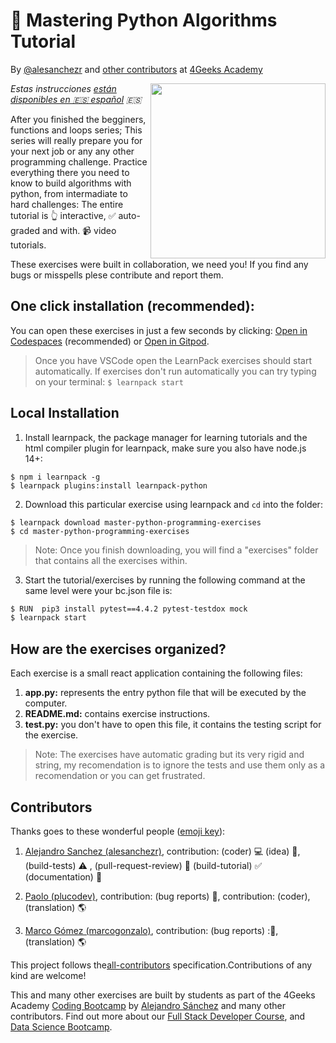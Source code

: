 <!-- hide -->
# 🐍 Mastering Python Algorithms Tutorial

By <a href="https://twitter.com/alesanchezr">@alesanchezr</a> and <a href="https://github.com/4GeeksAcademy//master-python-programming-exercises/graphs/contributors">other contributors</a> at <a href="http://4geeksacademy.co/">4Geeks Academy</a>

<a href="https://www.4geeksacademy.co"><img height="280" align="right" src="https://raw.githubusercontent.com/4GeeksAcademy/master-python-programming-exercises/master/badge-master-python.png" /></a>

<!-- endhide -->

*Estas instrucciones [están disponibles en 🇪🇸 español](https://github.com/4GeeksAcademy/master-python-programming-exercises/blob/master/README.es.md) :es:*

After you finished the begginers, functions and loops series; This series will really prepare you for your next job or any any other programming challenge. Practice everything there you need to know to build algorithms with python, from intermadiate to hard challenges: The entire tutorial is 👆 interactive, ✅ auto-graded and with. 📹 video tutorials.

These exercises were built in collaboration, we need you! If you find any bugs or misspells plese contribute and report them.

<!-- hide -->

## One click installation (recommended):

You can open these exercises in just a few seconds by clicking: [Open in Codespaces](https://codespaces.new/?repo=4GeeksAcademy/master-python-programming-exercises) (recommended) or [Open in Gitpod](https://gitpod.io#https://github.com/4GeeksAcademy/master-python-programming-exercises).

> Once you have VSCode open the LearnPack exercises should start automatically. If exercises don't run automatically you can try typing on your terminal: `$ learnpack start`


## Local Installation

1. Install learnpack, the package manager for learning tutorials and the html compiler plugin for learnpack, make sure you also have node.js 14+:

```
$ npm i learnpack -g
$ learnpack plugins:install learnpack-python
```

2. Download this particular exercise using learnpack and `cd` into the folder:

```
$ learnpack download master-python-programming-exercises
$ cd master-python-programming-exercises
```

> Note: Once you finish downloading, you will find a "exercises" folder that contains all the exercises within.

3. Start the tutorial/exercises by running the following command at the same level were your bc.json file is:

```sh
$ RUN  pip3 install pytest==4.4.2 pytest-testdox mock
$ learnpack start
```

<!-- endhide -->

## How are the exercises organized?

Each exercise is a small react application containing the following files:

1. **app.py:** represents the entry python file that will be executed by the computer.
2. **README.md:** contains exercise instructions.
3. **test.py:** you don't have to open this file, it contains the testing script for the exercise.

> Note: The exercises have automatic grading but its very rigid and string, my recomendation is to ignore the tests and use them only as a recomendation or you can get frustrated.

## Contributors

Thanks goes to these wonderful people ([emoji key](https://github.com/kentcdodds/all-contributors#emoji-key)):

1. [Alejandro Sanchez (alesanchezr)](https://github.com/alesanchezr), contribution: (coder) 💻  (idea) 🤔, (build-tests) ⚠️ , (pull-request-review) 👀 (build-tutorial) ✅ (documentation) 📖

2. [Paolo (plucodev)](https://github.com/plucodev), contribution: (bug reports) 🐛, contribution: (coder), (translation) 🌎

3. [Marco Gómez (marcogonzalo)](https://github.com/marcogonzalo), contribution: (bug reports) :🐛, (translation) 🌎

This project follows the[all-contributors](https://github.com/kentcdodds/all-contributors) specification.Contributions of any kind are welcome!

This and many other exercises are built by students as part of the 4Geeks Academy [Coding Bootcamp](https://4geeksacademy.com/us/coding-bootcamp) by [Alejandro Sánchez](https://twitter.com/alesanchezr) and many other contributors. Find out more about our [Full Stack Developer Course](https://4geeksacademy.com/us/coding-bootcamps/part-time-full-stack-developer), and  [Data Science Bootcamp](https://4geeksacademy.com/us/coding-bootcamps/datascience-machine-learning).
